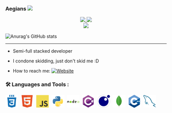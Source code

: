    </a><h3>
  Aegians
  <img src="https://i.pinimg.com/originals/20/c6/09/20c609f194dde4421224b94e9d3d5c6c.gif" width="60px"/>
</h1>


<div id="badges" align="center">
  <a href="bio-link">
    <img src="https://img.shields.io/website?color=%23cb0bf6&label=https%3A%2F%2Ffraud.wiki%2Fmilfs&logo=cb0bf6&logoColor=cb0bf6&up_color=red&up_message=bio%20link&url=https%3A%2F%2Ffraud.wiki%2Fmilfs" alt"Bio Link"/>
  </a>
  <a href="bio-link2">
    <img src="https://img.shields.io/website?color=%23ed0404&label=https%3A%2F%2Fniggas.paris%2Ftorch&logo=cb0bf6&logoColor=cb0bf6&up_color=red&up_message=bio%20link&url=https%3A%2F%2Ffraud.wiki%2Fmilfs" alt"Bio Link"/>
  </a>
</div>

<div id="badges" align="center">
<a href="btc-address">
  <img src="https://img.shields.io/keybase/btc/skyplabs?color=000000&label=btc&logo=000000&logoColor=000000" alt"btc address"/>
  </a>
</div>
                         
![Anurag's GitHub stats](https://github-readme-stats.vercel.app/api?username=Aegians&show_icons=true&theme=dark)

                                                                                                                             
---

 - Semi-full stacked developer

 - I condone skidding, just don't skid me :D

 - How to reach me: [![Website](ttps://img.shields.io/website?color=%23cb0bf6&label=https%3A%2F%2Ffraud.wiki%2Fmilfs&logo=cb0bf6&logoColor=cb0bf6&up_color=red&up_message=bio%20link&url=https%3A%2F%2Ffraud.wiki%2Fmilfs)](bio-link)
 
### :hammer_and_wrench: Languages and Tools :
<div>

  <img src="https://github.com/devicons/devicon/blob/master/icons/css3/css3-plain-wordmark.svg"  title="CSS3" alt="CSS" width="40" height="40"/>&nbsp;
  <img src="https://github.com/devicons/devicon/blob/master/icons/html5/html5-original.svg" title="HTML5" alt="HTML" width="40" height="40"/>&nbsp;
  <img src="https://github.com/devicons/devicon/blob/master/icons/javascript/javascript-original.svg" title="JavaScript" alt="JavaScript" width="40" height="40"/>&nbsp; 
  <img src="https://github.com/devicons/devicon/blob/master/icons/python/python-original.svg" title ="Python" alt="Python" width="40" height="40"/>&nbsp;
  <img src="https://github.com/devicons/devicon/blob/master/icons/nodejs/nodejs-original-wordmark.svg" title="NodeJS" alt="NodeJS" width="40" height="40"/>&nbsp;
  <img src="https://github.com/devicons/devicon/blob/master/icons/csharp/csharp-original.svg" title="CSharp" alt="C#" width="40" height="40" />&nbsp;
 <img src="https://github.com/devicons/devicon/blob/master/icons/lua/lua-original.svg" title="lua" alt="C#" width="40" height="40" />&nbsp;
 <img src="https://github.com/devicons/devicon/blob/master/icons/mongodb/mongodb-original.svg" title="mongodb" alt="C#" width="40" height="40" />&nbsp;
 <img src="https://github.com/devicons/devicon/blob/master/icons/cplusplus/cplusplus-original.svg" title="cplusplus" alt="C#" width="40" height="40" />&nbsp;
 <img src="https://github.com/devicons/devicon/blob/master/icons/mysql/mysql-original.svg" title="MySQL" alt="MySQL" width="40" height="40" />&nbsp;
</div>
